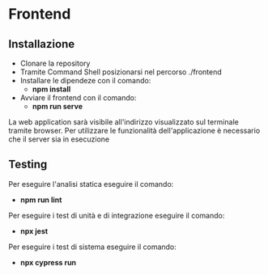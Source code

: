 # Frontend
## Installazione 

- Clonare la repository
- Tramite Command Shell posizionarsi nel percorso ./frontend
- Installare le dipendeze con il comando:
  - **npm install**
- Avviare il frontend con il comando:
  - **npm run serve**
  
La web application sarà visibile all'indirizzo visualizzato sul terminale tramite browser.
Per utilizzare le funzionalità dell'applicazione è necessario che il server sia in esecuzione 

## Testing

Per eseguire l'analisi statica eseguire il comando:

- **npm run lint**

Per eseguire i test di unità e di integrazione eseguire il comando:

- **npx jest**

Per eseguire i test di sistema eseguire il comando:

- **npx cypress run**

